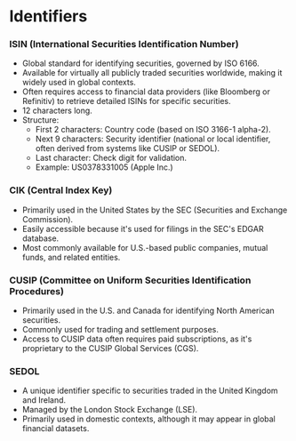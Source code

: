 # Identifiers

### ISIN (International Securities Identification Number)

- Global standard for identifying securities, governed by ISO 6166.
- Available for virtually all publicly traded securities worldwide, making it widely used in global contexts.
- Often requires access to financial data providers (like Bloomberg or Refinitiv) to retrieve detailed ISINs for specific securities.
- 12 characters long.
- Structure:
    - First 2 characters: Country code (based on ISO 3166-1 alpha-2).
    - Next 9 characters: Security identifier (national or local identifier, often derived from systems like CUSIP or SEDOL).
    - Last character: Check digit for validation.
    - Example: US0378331005 (Apple Inc.)

### CIK (Central Index Key)

- Primarily used in the United States by the SEC (Securities and Exchange Commission).
- Easily accessible because it's used for filings in the SEC's EDGAR database.
- Most commonly available for U.S.-based public companies, mutual funds, and related entities.

### CUSIP (Committee on Uniform Securities Identification Procedures)

- Primarily used in the U.S. and Canada for identifying North American securities.
- Commonly used for trading and settlement purposes.
- Access to CUSIP data often requires paid subscriptions, as it's proprietary to the CUSIP Global Services (CGS).

### SEDOL

- A unique identifier specific to securities traded in the United Kingdom and Ireland.
- Managed by the London Stock Exchange (LSE).
- Primarily used in domestic contexts, although it may appear in global financial datasets.
